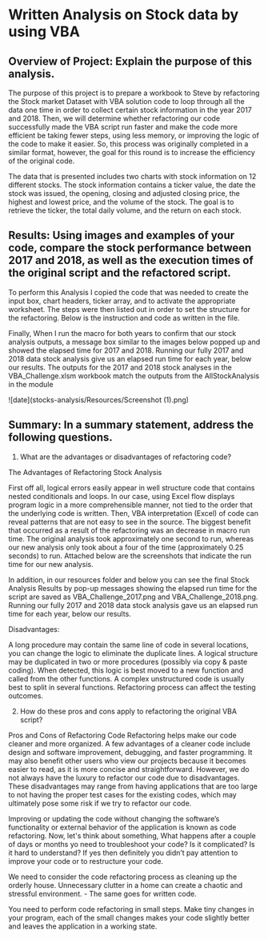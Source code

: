 # Written Analysis on Stock data by using VBA
## Overview of Project: Explain the purpose of this analysis.
 The purpose of this project is to prepare a workbook to Steve by refactoring the Stock market Dataset with VBA solution code to loop through all the data one time in order to collect certain stock information in the year 2017 and 2018. Then, we will determine whether refactoring our code successfully made the VBA script run faster and make the code more efficient be taking fewer steps, using less memory, or improving the logic of the code to make it easier. So, this process was originally completed in a similar format, however, the goal for this round is to increase the efficiency of the original code. 

The data that is presented includes two charts with stock information on 12 different stocks. The stock information contains a ticker value, the date the stock was issued, the opening, closing and adjusted closing price, the highest and lowest price, and the volume of the stock. The goal is to retrieve the ticker, the total daily volume, and the return on each stock.
## Results: Using images and examples of your code, compare the stock performance between 2017 and 2018, as well as the execution times of the original script and the refactored script.
To perform this Analysis I copied the code that was needed to create the input box, chart headers, ticker array, and to activate the appropriate worksheet. The steps were then listed out in order to set the structure for the refactoring. Below is the instruction and code as written in the file.  

     

Finally, When I run the macro for both years to confirm that our stock analysis outputs, a message box similar to the images below popped up and showed the elapsed time for 2017 and 2018. Running our fully 2017 and 2018 data stock analysis give us an elapsed run time for each year, below our results. The outputs for the 2017 and 2018 stock analyses in the VBA_Challenge.xlsm workbook match the outputs from the AllStockAnalysis in the module

![date](stocks-analysis/Resources/Screenshot (1).png) 

   ##  Summary: In a summary statement, address the following questions.
    
    
 
1. What are the advantages or disadvantages of refactoring code?

The Advantages of Refactoring Stock Analysis

First off all, logical errors easily appear in well structure code that contains nested conditionals and loops.
In our case, using Excel flow displays program logic in a more comprehensible manner, not tied to the order that the underlying code is written. Then, VBA interpretation (Excel) of code can reveal patterns that are not easy to see in the source.
The biggest benefit that occurred as a result of the refactoring was an decrease in macro run time. The original analysis took approximately one second to run, whereas our new analysis only took about a four of the time (approximately 0.25 seconds) to run. Attached below are the screenshots that indicate the run time for our new analysis.

In addition, in our resources folder and below you can see the final Stock Analysis Results by pop-up messages showing the elapsed run time for the script are saved as VBA_Challenge_2017.png and VBA_Challenge_2018.png. Running our fully 2017 and 2018 data stock analysis gave us an elapsed run time for each year, below our results.

Disadvantages:

A long procedure may contain the same line of code in several locations, you can change the logic to eliminate the duplicate lines.
A logical structure may be duplicated in two or more procedures (possibly via copy & paste coding). When detected, this logic is best moved to a new function and called from the other functions.
A complex unstructured code is usually best to split in several functions.
Refactoring process can affect the testing outcomes.

2. How do these pros and cons apply to refactoring the original VBA script?

 Pros and Cons of Refactoring Code
Refactoring helps make our code cleaner and more organized. A few advantages of a cleaner code include design and software improvement, debugging, and faster programming. It may also benefit other users who view our projects because it becomes easier to read, as it is more concise and straightforward. However, we do not always have the luxury to refactor our code due to disadvantages. These disadvantages may range from having applications that are too large to not having the proper test cases for the existing codes, which may ultimately pose some risk if we try to refactor our code.

Improving or updating the code without changing the software’s functionality or external behavior of the application is known as code refactoring. Now, let's think about something, What happens after a couple of days or months yo need to troubleshoot your code? Is it complicated? Is it hard to understand? If yes then definitely you didn’t pay attention to improve your code or to restructure your code.

We need to consider the code refactoring process as cleaning up the orderly house. Unnecessary clutter in a home can create a chaotic and stressful environment. - The same goes for written code.

You need to perform code refactoring in small steps. Make tiny changes in your program, each of the small changes makes your code slightly better and leaves the application in a working state.



